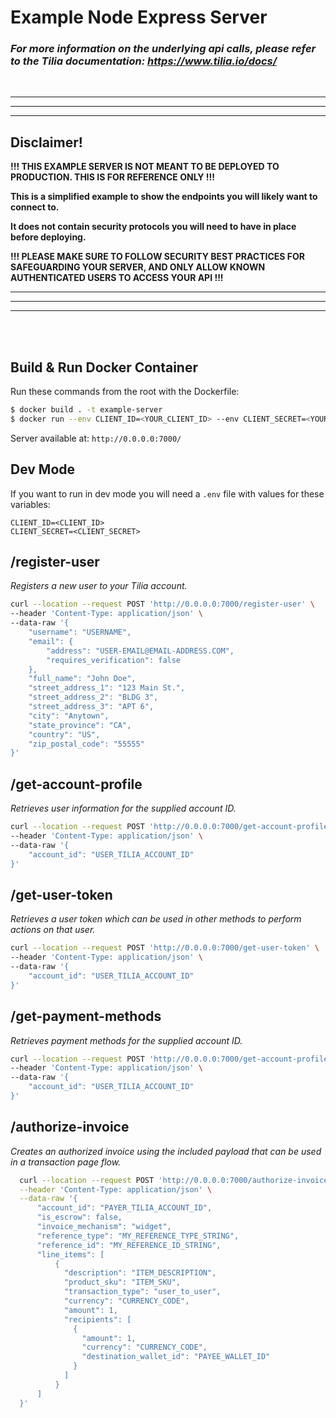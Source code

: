 # Example Node Express Server

### *For more information on the underlying api calls, please refer to the Tilia documentation: https://www.tilia.io/docs/*

<br />

---
---
---
## Disclaimer!
__!!! THIS EXAMPLE SERVER IS NOT MEANT TO BE DEPLOYED TO PRODUCTION.  THIS IS FOR REFERENCE ONLY !!!__

__This is a simplified example to show the endpoints you will likely want to connect to.__

__It does not contain security protocols you will need to have in place before deploying.__

__!!! PLEASE MAKE SURE TO FOLLOW SECURITY BEST PRACTICES FOR SAFEGUARDING YOUR SERVER, AND ONLY ALLOW KNOWN AUTHENTICATED USERS TO ACCESS YOUR API !!!__

---
---
---


<br />
<br />

## Build & Run Docker Container
Run these commands from the root with the Dockerfile:
```bash
$ docker build . -t example-server
$ docker run --env CLIENT_ID=<YOUR_CLIENT_ID> --env CLIENT_SECRET=<YOUR_CLIENT_SECRET> -d -p 7000:7000 example-server
```

Server available at: `http://0.0.0.0:7000/`


## Dev Mode
If you want to run in dev mode you will need a `.env` file with values for these variables:
```
CLIENT_ID=<CLIENT_ID>
CLIENT_SECRET=<CLIENT_SECRET>
```

## /register-user
_Registers a new user to your Tilia account._
```bash
curl --location --request POST 'http://0.0.0.0:7000/register-user' \
--header 'Content-Type: application/json' \
--data-raw '{
    "username": "USERNAME",
    "email": {
        "address": "USER-EMAIL@EMAIL-ADDRESS.COM",
        "requires_verification": false
    },
    "full_name": "John Doe",
    "street_address_1": "123 Main St.",
    "street_address_2": "BLDG 3",
    "street_address_3": "APT 6",
    "city": "Anytown",
    "state_province": "CA",
    "country": "US",
    "zip_postal_code": "55555"
}'
```

## /get-account-profile
_Retrieves user information for the supplied account ID._
```bash
curl --location --request POST 'http://0.0.0.0:7000/get-account-profile' \
--header 'Content-Type: application/json' \
--data-raw '{
    "account_id": "USER_TILIA_ACCOUNT_ID"
}'
```

## /get-user-token
_Retrieves a user token which can be used in other methods to perform actions on that user._
```bash
curl --location --request POST 'http://0.0.0.0:7000/get-user-token' \
--header 'Content-Type: application/json' \
--data-raw '{
    "account_id": "USER_TILIA_ACCOUNT_ID"
}'
```

## /get-payment-methods
_Retrieves payment methods for the supplied account ID._
```bash
curl --location --request POST 'http://0.0.0.0:7000/get-account-profile' \
--header 'Content-Type: application/json' \
--data-raw '{
    "account_id": "USER_TILIA_ACCOUNT_ID"
}'
```

## /authorize-invoice
_Creates an authorized invoice using the included payload that can be used in a transaction page flow._
```bash
  curl --location --request POST 'http://0.0.0.0:7000/authorize-invoice' \
  --header 'Content-Type: application/json' \
  --data-raw '{
      "account_id": "PAYER_TILIA_ACCOUNT_ID",
      "is_escrow": false,
      "invoice_mechanism": "widget",
      "reference_type": "MY_REFERENCE_TYPE_STRING",
      "reference_id": "MY_REFERENCE_ID_STRING",
      "line_items": [
          {
            "description": "ITEM_DESCRIPTION",
            "product_sku": "ITEM_SKU",
            "transaction_type": "user_to_user",
            "currency": "CURRENCY_CODE",
            "amount": 1,
            "recipients": [
              {
                "amount": 1,
                "currency": "CURRENCY_CODE",
                "destination_wallet_id": "PAYEE_WALLET_ID"
              }
            ]
          }
      ]
  }'
```